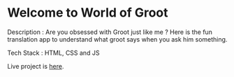 # Welcome to World of Groot

Description : Are you obsessed with Groot just like me ? Here is the fun translation app to understand what groot says when you ask him something.

Tech Stack : HTML, CSS and JS

Live project is [here](https://piyushlund-grootworld.netlify.app/).
